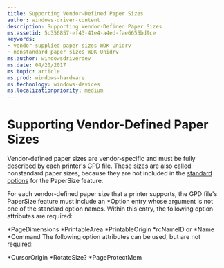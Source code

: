 ```yaml
---
title: Supporting Vendor-Defined Paper Sizes
author: windows-driver-content
description: Supporting Vendor-Defined Paper Sizes
ms.assetid: 5c356857-ef43-41e4-a4ed-fae6655bd9ce
keywords:
- vendor-supplied paper sizes WDK Unidrv
- nonstandard paper sizes WDK Unidrv
ms.author: windowsdriverdev
ms.date: 04/20/2017
ms.topic: article
ms.prod: windows-hardware
ms.technology: windows-devices
ms.localizationpriority: medium
---
```


# Supporting Vendor-Defined Paper Sizes





Vendor-defined paper sizes are vendor-specific and must be fully described by each printer's GPD file. These sizes are also called nonstandard paper sizes, because they are not included in the [standard options](standard-options.md) for the PaperSize feature.

For each vendor-defined paper size that a printer supports, the GPD file's PaperSize feature must include an \*Option entry whose argument is not one of the standard option names. Within this entry, the following option attributes are required:

\*PageDimensions
\*PrintableArea
\*PrintableOrigin
\*rcNameID or \*Name
\*Command
The following option attributes can be used, but are not required:

\*CursorOrigin
\*RotateSize?
\*PageProtectMem
 

 




